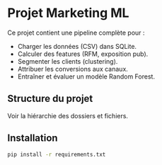 # Projet Marketing ML

Ce projet contient une pipeline complète pour :
- Charger les données (CSV) dans SQLite.
- Calculer des features (RFM, exposition pub).
- Segmenter les clients (clustering).
- Attribuer les conversions aux canaux.
- Entraîner et évaluer un modèle Random Forest.

## Structure du projet
Voir la hiérarchie des dossiers et fichiers.

## Installation
```bash
pip install -r requirements.txt